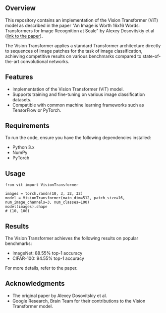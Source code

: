 ## Overview

This repository contains an implementation of the Vision Transformer (ViT) model as described in the paper "An Image is Worth 16x16 Words: Transformers for Image Recognition at Scale" by Alexey Dosovitskiy et al ([link to the paper](https://arxiv.org/abs/2010.11929)).

The Vision Transformer applies a standard Transformer architecture directly to sequences of image patches for the task of image classification, achieving competitive results on various benchmarks compared to state-of-the-art convolutional networks.

## Features

- Implementation of the Vision Transformer (ViT) model.
- Supports training and fine-tuning on various image classification datasets.
- Compatible with common machine learning frameworks such as TensorFlow or PyTorch.

## Requirements
To run the code, ensure you have the following dependencies installed:
- Python 3.x
- NumPy
- PyTorch

## Usage
```
from vit import VisionTransformer

images = torch.randn(10, 3, 32, 32)
model = VisionTransformer(main_dim=512, patch_size=16, num_image_channels=3, num_classes=100)
model(images).shape
# (10, 100)
```

## Results

The Vision Transformer achieves the following results on popular benchmarks:

- ImageNet: 88.55% top-1 accuracy
- CIFAR-100: 94.55% top-1 accuracy

For more details, refer to the paper.


## Acknowledgments

- The original paper by Alexey Dosovitskiy et al.
- Google Research, Brain Team for their contributions to the Vision Transformer model.

